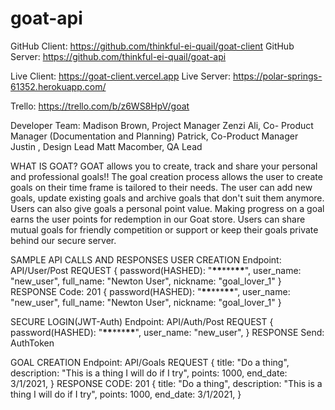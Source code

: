 # goat-api

GitHub Client: https://github.com/thinkful-ei-quail/goat-client
GitHub Server: https://github.com/thinkful-ei-quail/goat-api

Live Client: https://goat-client.vercel.app
Live Server: https://polar-springs-61352.herokuapp.com/

Trello: https://trello.com/b/z6WS8HpV/goat

Developer Team:
Madison Brown, Project Manager
Zenzi Ali, Co- Product Manager (Documentation and Planning)
Patrick, Co-Product Manager
Justin , Design Lead
Matt Macomber, QA Lead

WHAT IS GOAT?
GOAT allows you to create, track and share your personal and professional
goals!! The goal creation process allows the user to create goals on
their time frame is tailored to their needs. The user can add new goals,
update existing goals and archive goals that don't suit them anymore. Users
can also give goals a personal point value. Making progress on a goal
earns the user points for redemption in our Goat store.
Users can share mutual goals for friendly competition or support or keep
their goals private behind our secure server.

SAMPLE API CALLS AND RESPONSES
USER CREATION
Endpoint: API/User/Post
REQUEST {
password(HASHED): "**\*\***\*\*\***\*\***",
user_name: "new_user",
full_name: "Newton User",
nickname: "goal_lover_1"
}
RESPONSE
Code: 201
{
password(HASHED): "**\*\***\*\*\***\*\***",
user_name: "new_user",
full_name: "Newton User",
nickname: "goal_lover_1"
}

SECURE LOGIN(JWT-Auth)
Endpoint: API/Auth/Post
REQUEST {
password(HASHED): "**\*\***\*\*\***\*\***",
user_name: "new_user",
}
RESPONSE
Send: AuthToken

GOAL CREATION
Endpoint: API/Goals
REQUEST {
title: "Do a thing",
description: "This is a thing I will do if I try",
points: 1000,
end_date: 3/1/2021,
}
RESPONSE
CODE: 201
{
title: "Do a thing",
description: "This is a thing I will do if I try",
points: 1000,
end_date: 3/1/2021,
}
